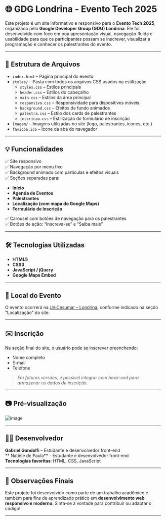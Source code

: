 # 🌐 GDG Londrina - Evento Tech 2025

Este projeto é um site informativo e responsivo para o **Evento Tech 2025**, organizado pelo **Google Developer Group (GDG) Londrina**. Ele foi desenvolvido com foco em boa apresentação visual, navegação fluida e usabilidade para que os participantes possam se inscrever, visualizar a programação e conhecer os palestrantes do evento.

---

## 📁 Estrutura de Arquivos

- `index.html` – Página principal do evento
- `styles/` – Pasta com todos os arquivos CSS usados na estilização
  - `styles.css` – Estilos principais
  - `header.css` – Estilos do cabeçalho
  - `main.css` – Estilos da área principal
  - `responsivo.css` – Responsividade para dispositivos móveis
  - `background.css` – Efeitos de fundo animados
  - `palestra.css` – Estilo dos cards de palestrantes
  - `inscricao.css` – Estilização do formulário de inscrição
- `Imagem/` – Imagens utilizadas no site (logo, palestrantes, ícones, etc.)
- `favicon.ico` – Ícone da aba do navegador

---

## 💡 Funcionalidades

✅ Site responsivo  
✅ Navegação por menu fixo  
✅ Background animado com partículas e efeitos visuais  
✅ Seções separadas para:
- **Início**
- **Agenda de Eventos**
- **Palestrantes**
- **Localização (com mapa do Google Maps)**
- **Formulário de Inscrição**

✅ Carousel com botões de navegação para os palestrantes  
✅ Botões de ação: “Inscreva-se” e “Saiba mais”

---

## 🛠️ Tecnologias Utilizadas

- **HTML5**
- **CSS3**
- **JavaScript / jQuery**
- **Google Maps Embed**

---

## 📍 Local do Evento

O evento ocorrerá na [UniCesumar – Londrina](https://www.google.com/maps/place/UniCesumar+-+Londrina), conforme indicado na seção "Localização" do site.

---

## ✉️ Inscrição

Na seção final do site, o usuário pode se inscrever preenchendo:
- Nome completo
- E-mail
- Telefone

> *Em futuras versões, é possível integrar com back-end para armazenar os dados de inscrição.*

---

## 📷 Pré-visualização

![image](https://github.com/user-attachments/assets/f4b2041d-3cf7-453e-9bab-43faad8ab682)


---

## 🧑‍💻 Desenvolvedor

**Gabriel Gandolfi** – Estudante e desenvolvedor front-end  
** Natiele de Paula** - Estudante e desenvolvedor front-end  
**Tecnologias favoritas**: HTML, CSS, JavaScript  

---

## 📌 Observações Finais

Este projeto foi desenvolvido como parte de um trabalho acadêmico e também para fins de aprendizado prático em **desenvolvimento web responsivo e moderno**. Sinta-se à vontade para contribuir ou adaptar o código!

---

